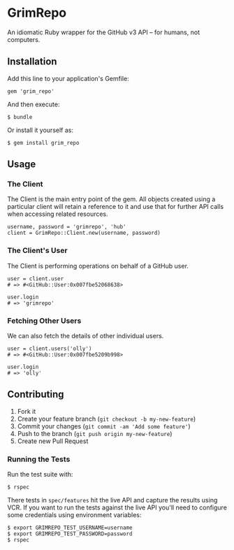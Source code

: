 # GrimRepo

An idiomatic Ruby wrapper for the GitHub v3 API – for humans, not computers.

## Installation

Add this line to your application's Gemfile:

    gem 'grim_repo'

And then execute:

    $ bundle

Or install it yourself as:

    $ gem install grim_repo

## Usage

### The Client

The Client is the main entry point of the gem. All objects created using a particular client will retain a reference to it and use that for further API calls when accessing related resources.

    username, password = 'grimrepo', 'hub'
    client = GrimRepo::Client.new(username, password)

### The Client's User

The Client is performing operations on behalf of a GitHub user.

    user = client.user
    # => #<GitHub::User:0x007fbe52068638>

    user.login
    # => 'grimrepo'

### Fetching Other Users

We can also fetch the details of other individual users.

    user = client.users('olly')
    # => #<GitHub::User:0x007fbe5209b998>

    user.login
    # => 'olly'

## Contributing

1. Fork it
2. Create your feature branch (`git checkout -b my-new-feature`)
3. Commit your changes (`git commit -am 'Add some feature'`)
4. Push to the branch (`git push origin my-new-feature`)
5. Create new Pull Request

### Running the Tests

Run the test suite with:

    $ rspec

There tests in `spec/features` hit the live API and capture the results using VCR. If you want to run the tests against the live API you'll need to configure some credentials using environment variables:

    $ export GRIMREPO_TEST_USERNAME=username
    $ export GRIMREPO_TEST_PASSWORD=password
    $ rspec
